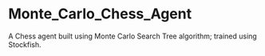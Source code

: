# Monte_Carlo_Chess_Agent
A Chess agent built using Monte Carlo Search Tree algorithm; trained using Stockfish.
